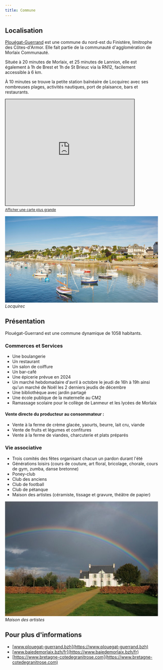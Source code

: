 ```yaml
---
title: Commune
---
```

## Localisation

<a href="https://www.plouegat-guerrand.bzh/" target="_blank">Plouégat-Guerrand</a> est une commune du nord-est du Finistère, limitrophe des Côtes-d'Armor. Elle fait partie de la communauté d'agglomération de Morlaix Communauté.

Située à 20 minutes de Morlaix, et 25 minutes de Lannion, elle est également à 1h de Brest et 1h de St Brieuc via la RN12, facilement accessible à 6 km.

À 10 minutes se trouve la petite station balnéaire de Locquirec avec ses nombreuses plages, activités nautiques, port de plaisance, bars et restaurants.




<iframe width="425" height="350" frameborder="0" scrolling="no" marginheight="0" marginwidth="0" src="https://www.openstreetmap.org/export/embed.html?bbox=-3.791313171386719%2C48.5686563079607%2C-3.6059188842773438%2C48.671919512374565&amp;layer=mapnik&amp;marker=48.620314316501755%2C-3.6986160278320312" style="border: 1px solid black"></iframe><br/><small><a href="https://www.openstreetmap.org/?mlat=48.6203&amp;mlon=-3.6986#map=13/48.6203/-3.6986">Afficher une carte plus grande</a></small>

![Locquirec](images/locquirec-port-bateaux.qjpg_-1920x1080.jpg)
*Locquirec*


## Présentation


Plouégat-Guerrand est une commune dynamique de 1058 habitants.

### Commerces et Services

- Une boulangerie
- Un restaurant
- Un salon de coiffure
- Un bar-café
- Une épicerie prévue en 2024
- Un marché hebdomadaire d'avril à octobre le jeudi de 16h à 19h ainsi qu'un marché de Noël les 2 derniers jeudis de décembre
- Une bibliothèque avec jardin partagé
- Une école publique de la maternelle au CM2
- Ramassage scolaire pour le collège de Lanmeur et les lycées de Morlaix

#### Vente directe du producteur au consommateur :

- Vente à la ferme de crème glacée, yaourts, beurre, lait cru, viande
- Vente de fruits et légumes et confitures
- Vente à la ferme de viandes, charcuterie et plats préparés


### Vie associative

- Trois comités des fêtes organisant chacun un pardon durant l'été
- Générations loisirs (cours de couture, art floral, bricolage, chorale, cours de gym, zumba, danse bretonne)
- Poney-club
- Club des anciens
- Club de football
- Club de pétanque
- Maison des artistes (céramiste, tissage et gravure, théâtre de papier)

![Maison des artistes](images/csm_Maison_Quesseveur_atelier2myriam_92d9758931.jpg)
*Maison des artistes*


## Pour plus d'informations

- [www.plouegat-guerrand.bzh](https://www.plouegat-guerrand.bzh)
- [www.baiedemorlaix.bzh/fr](https://www.baiedemorlaix.bzh/fr)
- [https://www.bretagne-cotedegranitrose.com](https://www.bretagne-cotedegranitrose.com)